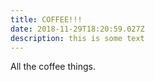 ```yaml
---
title: COFFEE!!!
date: 2018-11-29T18:20:59.027Z
description: this is some text
---
```

All the coffee things.
